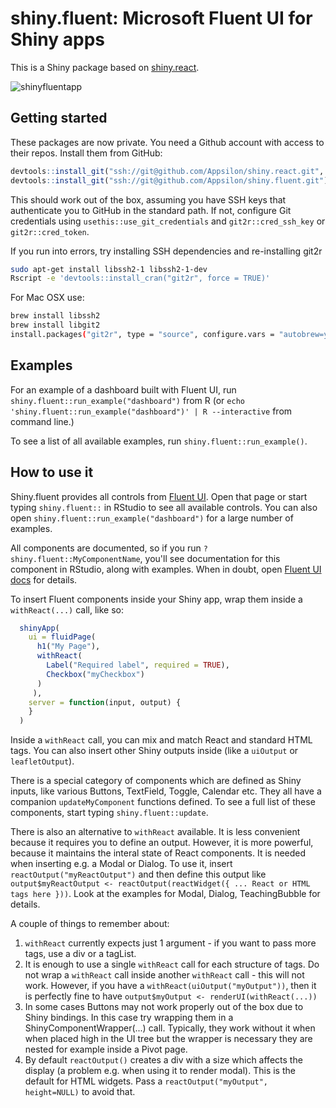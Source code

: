 # shiny.fluent: Microsoft Fluent UI for Shiny apps

This is a Shiny package based on [shiny.react](https://github.com/Appsilon/shiny.react).

![shinyfluentapp](https://user-images.githubusercontent.com/1421503/97004706-bc396b00-153d-11eb-8fb1-3856e8536f92.gif)

## Getting started

These packages are now private. You need a Github account with access to their repos. Install them from GitHub:

```R
devtools::install_git("ssh://git@github.com/Appsilon/shiny.react.git", subdir = "shiny.react")
devtools::install_git("ssh://git@github.com/Appsilon/shiny.fluent.git")
```


This should work out of the box, assuming you have SSH keys that authenticate you to GitHub in the standard path. If not, configure Git credentials using `usethis::use_git_credentials` and `git2r::cred_ssh_key` or `git2r::cred_token`.

If you run into errors, try installing SSH dependencies and re-installing git2r

```sh
sudo apt-get install libssh2-1 libssh2-1-dev
Rscript -e 'devtools::install_cran("git2r", force = TRUE)'
```

For Mac OSX use:
```sh
brew install libssh2
brew install libgit2
install.packages("git2r", type = "source", configure.vars = "autobrew=yes")
```

## Examples

For an example of a dashboard built with Fluent UI, run `shiny.fluent::run_example("dashboard")` from R (or `echo 'shiny.fluent::run_example("dashboard")' | R --interactive` from command line.)

To see a list of all available examples, run `shiny.fluent::run_example()`.

## How to use it

Shiny.fluent provides all controls from [Fluent UI](https://developer.microsoft.com/en-us/fluentui#/controls/web). Open that page or start typing `shiny.fluent::` in RStudio to see all available controls. You can also open `shiny.fluent::run_example("dashboard")` for a large number of examples.

All components are documented, so if you run `?shiny.fluent::MyComponentName`, you'll see documentation for this component in RStudio, along with examples. When in doubt, open [Fluent UI docs](https://developer.microsoft.com/en-us/fluentui#/controls/web) for details.

To insert Fluent components inside your Shiny app, wrap them inside a `withReact(...)` call, like so:

```r
  shinyApp(
    ui = fluidPage(
      h1("My Page"),
      withReact(
        Label("Required label", required = TRUE),
        Checkbox("myCheckbox")
      )
     ),
    server = function(input, output) {
    }
  )
```

Inside a `withReact` call, you can mix and match React and standard HTML tags. You can also insert other Shiny outputs inside (like a `uiOutput` or `leafletOutput`).

There is a special category of components which are defined as Shiny inputs, like various Buttons, TextField, Toggle, Calendar etc. They all have a companion `updateMyComponent` functions defined. To see a full list of these components, start typing `shiny.fluent::update`.

There is also an alternative to `withReact` available. It is less convenient because it requires you to define an output. However, it is more powerful, because it maintains the interal state of React components. It is needed when inserting e.g. a Modal or Dialog. To use it, insert `reactOutput("myReactOutput")` and then define this output like `output$myReactOutput <- reactOutput(reactWidget({ ... React or HTML tags here }))`. Look at the examples for Modal, Dialog, TeachingBubble for details.

A couple of things to remember about:
1. `withReact` currently expects just 1 argument - if you want to pass more tags, use a div or a tagList.
2. It is enough to use a single `withReact` call for each structure of tags. Do not wrap a `withReact` call inside another `withReact` call - this will not work. However, if you have a `withReact(uiOutput("myOutput"))`, then it is perfectly fine to have `output$myOutput <- renderUI(withReact(...))`
2. In some cases Buttons may not work properly out of the box due to Shiny bindings. In this case try wrapping them in a  ShinyComponentWrapper(...) call. Typically, they work without it when when placed high in the UI tree but the wrapper is necessary they are nested for example inside a Pivot page.
3. By default `reactOutput()` creates a div with a size which affects the display (a problem e.g. when using it to render modal). This is the default for HTML widgets. Pass a `reactOutput("myOutput", height=NULL)` to avoid that.
